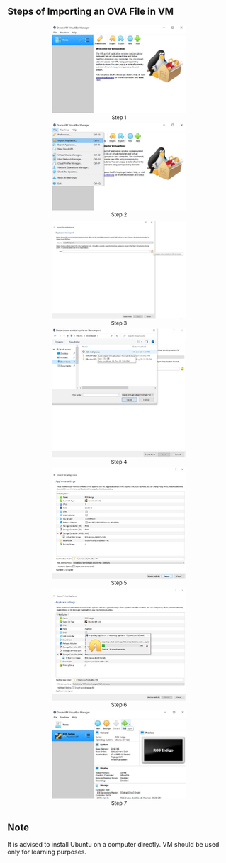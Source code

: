 ## Steps of Importing an OVA File in VM

<p align="center">
    <img src="screenshots/1.jpg", width="60%">
    </br>
    <sup>Step 1</sup>
    </br>
    <img src="screenshots/2.jpg", width="60%">
    </br>
    <sup>Step 2</sup>
    </br>
    <img src="screenshots/3.jpg", width="60%">
    </br>
    <sup>Step 3</sup>
    </br>
    <img src="screenshots/4.jpg", width="60%">
    </br>
    <sup>Step 4</sup>
    </br>
    <img src="screenshots/5.jpg", width="60%">
    </br>
    <sup>Step 5</sup>
    </br>
    <img src="screenshots/6.jpg", width="60%">
    </br>
    <sup>Step 6</sup>
    </br>
    <img src="screenshots/7.jpg", width="60%">
    </br>
    <sup>Step 7</sup>
    </br>
</p>


## Note

It is advised to install Ubuntu on a computer directly. VM should be used only for learning purposes.
